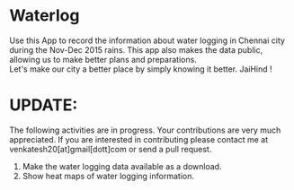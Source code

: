 # Waterlog    
Use this App to record the information about water logging in Chennai city during the Nov-Dec 2015 rains.
This app also makes the data public, allowing us to make better plans and preparations.  
Let's make our city a better place by simply knowing it better. JaiHind !


UPDATE:
======
The following activities are in progress. Your contributions are very much appreciated.
If you are interested in contributing please contact me at venkatesh20[at]gmail[dott]com or send a pull request.

1. Make the water logging data available as a download.
2. Show heat maps of water logging information.
